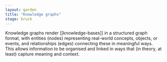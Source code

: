 ```yaml
---  
layout: garden
title: "Knowledge graphs"
stage: bruck
---
```


Knowledge graphs render [[knowledge-bases]] in a structured graph format, with entities (nodes) representing real-world concepts, objects, or events, and relationships (edges) connecting these in meaningful ways. This allows information to be organised and linked in ways that (in theory, at least) capture meaning and context.